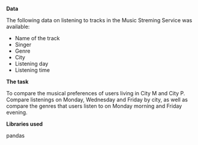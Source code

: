 **Data**

The following data on listening to tracks in the Music Streming Service was available:

 - Name of the track
 - Singer
 - Genre
 - City
 - Listening day
 - Listening time

**The task**

To compare the musical preferences of users living in City M and City P. Compare listenings on Monday, Wednesday and Friday by city, as well as compare the genres that users listen to on Monday morning and Friday evening.

**Libraries used**

pandas
